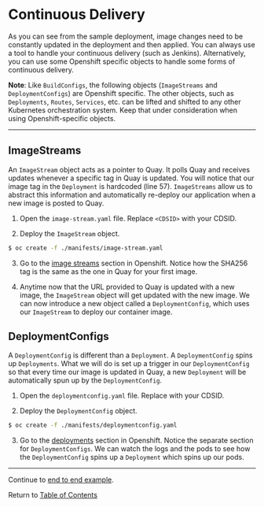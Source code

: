 # Continuous Delivery

As you can see from the sample deployment, image changes need to be constantly updated in the deployment and then applied. You can always use a tool to handle your continuous delivery (such as Jenkins). Alternatively, you can use some Openshift specific objects to handle some forms of continuous delivery. 

**Note**: Like `BuildConfigs`, the following objects (`ImageStreams` and `DeploymentConfigs`) are Openshift specific. The other objects, such as `Deployments`, `Routes`, `Services`, etc. can be lifted and shifted to any other Kubernetes orchestration system. Keep that under consideration when using Openshift-specific objects. 

---

## ImageStreams

An `ImageStream` object acts as a pointer to Quay. It polls Quay and receives updates whenever a specific tag in Quay is updated. You will notice that our image tag in the `Deployment` is hardcoded (line 57). `ImageStreams` allow us to abstract this information and automatically re-deploy our application when a new image is posted to Quay. 

1. Open the `image-stream.yaml` file. Replace `<CDSID>` with your CDSID. 

2. Deploy the `ImageStream` object. 

```bash
$ oc create -f ./manifests/image-stream.yaml
```

3. Go to the [image streams](https://api.caas.ford.com/console/project/devenablement-workshop-dev/browse/images) section in Openshift. Notice how the SHA256 tag is the same as the one in Quay for your first image.

4. Anytime now that the URL provided to Quay is updated with a new image, the `ImageStream` object will get updated with the new image. We can now introduce a new object called a `DeploymentConfig`, which uses our `ImageStream` to deploy our container image. 

## DeploymentConfigs

A `DeploymentConfig` is different than a `Deployment`. A `DeploymentConfig` spins up `Deployments`. What we will do is set up a trigger in our `DeploymentConfig` so that every time our image is updated in Quay, a new `Deployment` will be automatically spun up by the `DeploymentConfig`. 

1. Open the `deploymentconfig.yaml` file. Replace <CDSID> with your CDSID. 

2. Deploy the `DeploymentConfig` object. 

```bash
$ oc create -f ./manifests/deploymentconfig.yaml
```

3. Go to the [deployments](https://api.caas.ford.com/console/project/devenablement-workshop-dev/browse/deployments) section in Openshift. Notice the separate section for `DeploymentConfigs`. We can watch the logs and the pods to see how the `DeploymentConfig` spins up a `Deployment` which spins up our pods. 

---

Continue to [end to end example](./15-endtoend.md).

Return to [Table of Contents](../README.md#agenda)